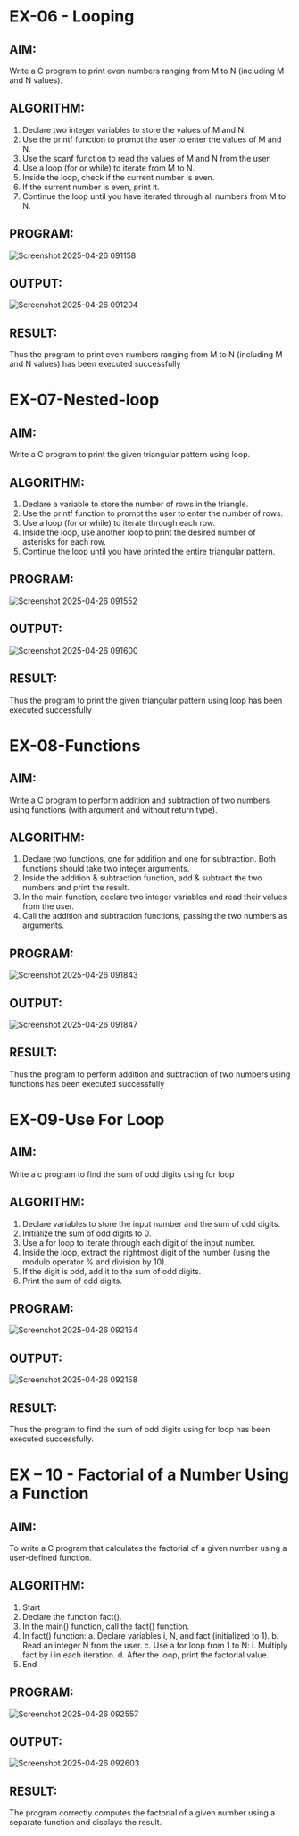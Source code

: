 # EX-06 - Looping
## AIM:
Write a C program to print even numbers ranging from M to N (including M and N values).

## ALGORITHM:
1.	Declare two integer variables to store the values of M and N.
2.	Use the printf function to prompt the user to enter the values of M and N.
3.	Use the scanf function to read the values of M and N from the user.
4.	Use a loop (for or while) to iterate from M to N.
5.	Inside the loop, check if the current number is even.
6.	If the current number is even, print it.
7.	Continue the loop until you have iterated through all numbers from M to N.

## PROGRAM:
![Screenshot 2025-04-26 091158](https://github.com/user-attachments/assets/2d9909db-1255-45b0-b25f-3703edfcb5e2)

## OUTPUT:
![Screenshot 2025-04-26 091204](https://github.com/user-attachments/assets/e3375522-5fa6-4fce-86da-693e70979065)










## RESULT:
Thus the program to print even numbers ranging from M to N (including M and N values) has been executed successfully
 
 


# EX-07-Nested-loop

## AIM:

Write a C program to print the given triangular pattern using loop.

## ALGORITHM:

1.	Declare a variable to store the number of rows in the triangle.
2.	Use the printf function to prompt the user to enter the number of rows.
3.	Use a loop (for or while) to iterate through each row.
4.	Inside the loop, use another loop to print the desired number of asterisks for each row.
5.	Continue the loop until you have printed the entire triangular pattern.

## PROGRAM:
![Screenshot 2025-04-26 091552](https://github.com/user-attachments/assets/36f58084-5299-4736-8c57-0fa693c273b4)


## OUTPUT:
![Screenshot 2025-04-26 091600](https://github.com/user-attachments/assets/82e7b1b9-fcc5-4c9f-9b97-fd9970edd69b)





## RESULT:

Thus the program to print the given triangular pattern using loop has been executed successfully
 
 


# EX-08-Functions

## AIM:

Write a C program to perform addition and subtraction of two numbers using functions (with argument and without return type).

## ALGORITHM:

1.	Declare two functions, one for addition and one for subtraction. Both functions should take two integer arguments.
2.	Inside the addition & subtraction function, add & subtract the two numbers and print the result.
3.	In the main function, declare two integer variables and read their values from the user.
4.	Call the addition and subtraction functions, passing the two numbers as arguments.

## PROGRAM:
![Screenshot 2025-04-26 091843](https://github.com/user-attachments/assets/592ffa14-fe20-4994-8cae-6ff3a3cb12c6)


## OUTPUT:
![Screenshot 2025-04-26 091847](https://github.com/user-attachments/assets/70ad10af-f412-413a-ab3e-a42132a9a6b7)






## RESULT:

Thus the program to perform addition and subtraction of two numbers using functions has been executed successfully
 
 


# EX-09-Use For Loop

## AIM:

Write a c program to find the sum of odd digits using for loop

## ALGORITHM:

1.	Declare variables to store the input number and the sum of odd digits.
2.	Initialize the sum of odd digits to 0.
3.	Use a for loop to iterate through each digit of the input number.
4.	Inside the loop, extract the rightmost digit of the number (using the modulo operator % and division by 10).
5.	If the digit is odd, add it to the sum of odd digits.
6.	Print the sum of odd digits.

## PROGRAM:
![Screenshot 2025-04-26 092154](https://github.com/user-attachments/assets/e434dd3b-032b-44ac-b6ac-36e48b08a292)


## OUTPUT:

![Screenshot 2025-04-26 092158](https://github.com/user-attachments/assets/24608679-4d28-4c81-b26a-e2a3ef457675)



## RESULT:

Thus the program to find the sum of odd digits using for loop has been executed successfully.




# EX – 10 - Factorial of a Number Using a Function
## AIM:
To write a C program that calculates the factorial of a given number using a user-defined function.
## ALGORITHM:
1.	Start
2.	Declare the function fact().
3.	In the main() function, call the fact() function.
4.	In fact() function:
a.	Declare variables i, N, and fact (initialized to 1).
b.	Read an integer N from the user.
c.	Use a for loop from 1 to N:
i.	Multiply fact by i in each iteration.
d.	After the loop, print the factorial value.
5.	End

## PROGRAM:
![Screenshot 2025-04-26 092557](https://github.com/user-attachments/assets/113d95a0-0854-4321-8a86-0d3c4e5aa803)


## OUTPUT:

![Screenshot 2025-04-26 092603](https://github.com/user-attachments/assets/8858ed3f-2856-48de-96d4-d66616dd9d3b)


## RESULT:
The program correctly computes the factorial of a given number using a separate function and displays the result.
 
